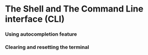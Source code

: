 # The Shell and The Command Line interface (CLI)

### Using autocompletion feature
### Clearing and resetting the terminal
